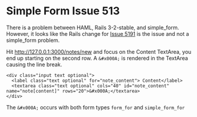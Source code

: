 Simple Form Issue 513
========================

There is a problem between HAML, Rails 3-2-stable, and simple_form. However, it looks like the Rails change for [Issue 5191](https://github.com/rails/rails/pull/5191) is the issue and not a simple\_form problem.

Hit http://127.0.0.1:3000/notes/new and focus on the Content TextArea, you end up starting on the second row. A `&#x000A;` is rendered in the TextArea causing the line break.

    <div class="input text optional">
      <label class="text optional" for="note_content"> Content</label>
      <textarea class="text optional" cols="40" id="note_content" name="note[content]" rows="20">&#x000A;</textarea>
    </div>

The `&#x000A;` occurs with both form types `form_for` and `simple_form_for`